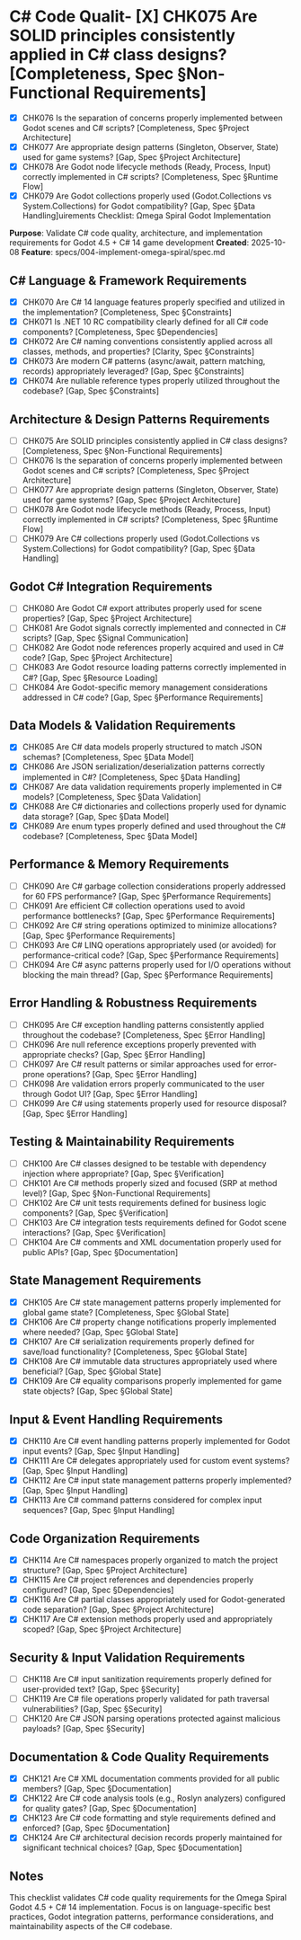 # C# Code Qualit- [X] CHK075 Are SOLID principles consistently applied in C# class designs? [Completeness, Spec §Non-Functional Requirements]
- [X] CHK076 Is the separation of concerns properly implemented between Godot scenes and C# scripts? [Completeness, Spec §Project Architecture]
- [X] CHK077 Are appropriate design patterns (Singleton, Observer, State) used for game systems? [Gap, Spec §Project Architecture]
- [X] CHK078 Are Godot node lifecycle methods (Ready, Process, Input) correctly implemented in C# scripts? [Completeness, Spec §Runtime Flow]
- [X] CHK079 Are Godot collections properly used (Godot.Collections vs System.Collections) for Godot compatibility? [Gap, Spec §Data Handling]uirements Checklist: Ωmega Spiral Godot Implementation

**Purpose**: Validate C# code quality, architecture, and implementation requirements for Godot 4.5 + C# 14 game development
**Created**: 2025-10-08
**Feature**: specs/004-implement-omega-spiral/spec.md

## C# Language & Framework Requirements

- [X] CHK070 Are C# 14 language features properly specified and utilized in the implementation? [Completeness, Spec §Constraints]
- [X] CHK071 Is .NET 10 RC compatibility clearly defined for all C# code components? [Completeness, Spec §Dependencies]
- [X] CHK072 Are C# naming conventions consistently applied across all classes, methods, and properties? [Clarity, Spec §Constraints]
- [X] CHK073 Are modern C# patterns (async/await, pattern matching, records) appropriately leveraged? [Gap, Spec §Constraints]
- [X] CHK074 Are nullable reference types properly utilized throughout the codebase? [Gap, Spec §Constraints]

## Architecture & Design Patterns Requirements

- [ ] CHK075 Are SOLID principles consistently applied in C# class designs? [Completeness, Spec §Non-Functional Requirements]
- [ ] CHK076 Is the separation of concerns properly implemented between Godot scenes and C# scripts? [Completeness, Spec §Project Architecture]
- [ ] CHK077 Are appropriate design patterns (Singleton, Observer, State) used for game systems? [Gap, Spec §Project Architecture]
- [ ] CHK078 Are Godot node lifecycle methods (Ready, Process, Input) correctly implemented in C# scripts? [Completeness, Spec §Runtime Flow]
- [ ] CHK079 Are C# collections properly used (Godot.Collections vs System.Collections) for Godot compatibility? [Gap, Spec §Data Handling]

## Godot C# Integration Requirements

- [ ] CHK080 Are Godot C# export attributes properly used for scene properties? [Gap, Spec §Project Architecture]
- [ ] CHK081 Are Godot signals correctly implemented and connected in C# scripts? [Gap, Spec §Signal Communication]
- [ ] CHK082 Are Godot node references properly acquired and used in C# code? [Gap, Spec §Project Architecture]
- [ ] CHK083 Are Godot resource loading patterns correctly implemented in C#? [Gap, Spec §Resource Loading]
- [ ] CHK084 Are Godot-specific memory management considerations addressed in C# code? [Gap, Spec §Performance Requirements]

## Data Models & Validation Requirements

- [X] CHK085 Are C# data models properly structured to match JSON schemas? [Completeness, Spec §Data Model]
- [X] CHK086 Are JSON serialization/deserialization patterns correctly implemented in C#? [Completeness, Spec §Data Handling]
- [X] CHK087 Are data validation requirements properly implemented in C# models? [Completeness, Spec §Data Validation]
- [X] CHK088 Are C# dictionaries and collections properly used for dynamic data storage? [Gap, Spec §Data Model]
- [X] CHK089 Are enum types properly defined and used throughout the C# codebase? [Completeness, Spec §Data Model]

## Performance & Memory Requirements

- [ ] CHK090 Are C# garbage collection considerations properly addressed for 60 FPS performance? [Gap, Spec §Performance Requirements]
- [ ] CHK091 Are efficient C# collection operations used to avoid performance bottlenecks? [Gap, Spec §Performance Requirements]
- [ ] CHK092 Are C# string operations optimized to minimize allocations? [Gap, Spec §Performance Requirements]
- [ ] CHK093 Are C# LINQ operations appropriately used (or avoided) for performance-critical code? [Gap, Spec §Performance Requirements]
- [ ] CHK094 Are C# async patterns properly used for I/O operations without blocking the main thread? [Gap, Spec §Performance Requirements]

## Error Handling & Robustness Requirements

- [ ] CHK095 Are C# exception handling patterns consistently applied throughout the codebase? [Completeness, Spec §Error Handling]
- [ ] CHK096 Are null reference exceptions properly prevented with appropriate checks? [Gap, Spec §Error Handling]
- [ ] CHK097 Are C# result patterns or similar approaches used for error-prone operations? [Gap, Spec §Error Handling]
- [ ] CHK098 Are validation errors properly communicated to the user through Godot UI? [Gap, Spec §Error Handling]
- [ ] CHK099 Are C# using statements properly used for resource disposal? [Gap, Spec §Error Handling]

## Testing & Maintainability Requirements

- [ ] CHK100 Are C# classes designed to be testable with dependency injection where appropriate? [Gap, Spec §Verification]
- [ ] CHK101 Are C# methods properly sized and focused (SRP at method level)? [Gap, Spec §Non-Functional Requirements]
- [ ] CHK102 Are C# unit tests requirements defined for business logic components? [Gap, Spec §Verification]
- [ ] CHK103 Are C# integration tests requirements defined for Godot scene interactions? [Gap, Spec §Verification]
- [ ] CHK104 Are C# comments and XML documentation properly used for public APIs? [Gap, Spec §Documentation]

## State Management Requirements

- [X] CHK105 Are C# state management patterns properly implemented for global game state? [Completeness, Spec §Global State]
- [X] CHK106 Are C# property change notifications properly implemented where needed? [Gap, Spec §Global State]
- [X] CHK107 Are C# serialization requirements properly defined for save/load functionality? [Completeness, Spec §Global State]
- [X] CHK108 Are C# immutable data structures appropriately used where beneficial? [Gap, Spec §Global State]
- [X] CHK109 Are C# equality comparisons properly implemented for game state objects? [Gap, Spec §Global State]

## Input & Event Handling Requirements

- [X] CHK110 Are C# event handling patterns properly implemented for Godot input events? [Gap, Spec §Input Handling]
- [X] CHK111 Are C# delegates appropriately used for custom event systems? [Gap, Spec §Input Handling]
- [X] CHK112 Are C# input state management patterns properly implemented? [Gap, Spec §Input Handling]
- [X] CHK113 Are C# command patterns considered for complex input sequences? [Gap, Spec §Input Handling]

## Code Organization Requirements

- [X] CHK114 Are C# namespaces properly organized to match the project structure? [Gap, Spec §Project Architecture]
- [X] CHK115 Are C# project references and dependencies properly configured? [Gap, Spec §Dependencies]
- [X] CHK116 Are C# partial classes appropriately used for Godot-generated code separation? [Gap, Spec §Project Architecture]
- [X] CHK117 Are C# extension methods properly used and appropriately scoped? [Gap, Spec §Project Architecture]

## Security & Input Validation Requirements

- [ ] CHK118 Are C# input sanitization requirements properly defined for user-provided text? [Gap, Spec §Security]
- [ ] CHK119 Are C# file operations properly validated for path traversal vulnerabilities? [Gap, Spec §Security]
- [ ] CHK120 Are C# JSON parsing operations protected against malicious payloads? [Gap, Spec §Security]

## Documentation & Code Quality Requirements

- [X] CHK121 Are C# XML documentation comments provided for all public members? [Gap, Spec §Documentation]
- [X] CHK122 Are C# code analysis tools (e.g., Roslyn analyzers) configured for quality gates? [Gap, Spec §Documentation]
- [X] CHK123 Are C# code formatting and style requirements defined and enforced? [Gap, Spec §Documentation]
- [X] CHK124 Are C# architectural decision records properly maintained for significant technical choices? [Gap, Spec §Documentation]

## Notes

This checklist validates C# code quality requirements for the Ωmega Spiral Godot 4.5 + C# 14 implementation. Focus is on language-specific best practices, Godot integration patterns, performance considerations, and maintainability aspects of the C# codebase.
